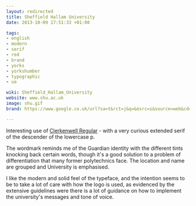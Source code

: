 ```yaml
---
layout: redirected
title: Sheffield Hallam University
date: 2013-10-09 17:51:33 +01:00

tags:
- english
- modern
- serif
- red
- brand
- yorks
- yorkshumber
- typographic
- ua

wiki: Sheffield_Hallam_University
website: www.shu.ac.uk
image: shu.gif
brand: https://www.google.co.uk/url?sa=t&rct=j&q=&esrc=s&source=web&cd=1&ved=0CEkQFjAA&url=http%3A%2F%2Fextra.shu.ac.uk%2Fprojectspark%2Fbriefs%2Fguidelines.php&ei=bz9UUrjwKIqt0QXtkoDwBA&usg=AFQjCNH8CJ8UxkZKIbVPvK15ojl0TQuONA&sig2=K1lp0PQsZi3geE14p-ZjGw&bvm=bv.53537100,d.d2k

---
```


Interesting use of <a href="http://www.fontsmith.com/fonts/fs-clerkenwell.cfm?tab=detail">Clerkenwell Regular</a> - with a very curious extended serif of the descender of the lowercase p.

The wordmark reminds me of the Guardian identity with the different tints knocking back certain words, though it's a good solution to a problem of differentiation that many former polytechnics face. The location and name are grouped and University is emphasised.

I like the modern and solid feel of the typeface, and the intention seems to be to take a lot of care with how the logo is used, as evidenced by the extensive guidelines were there is a lot of guidance on how to implement the university's messages and tone of voice.
